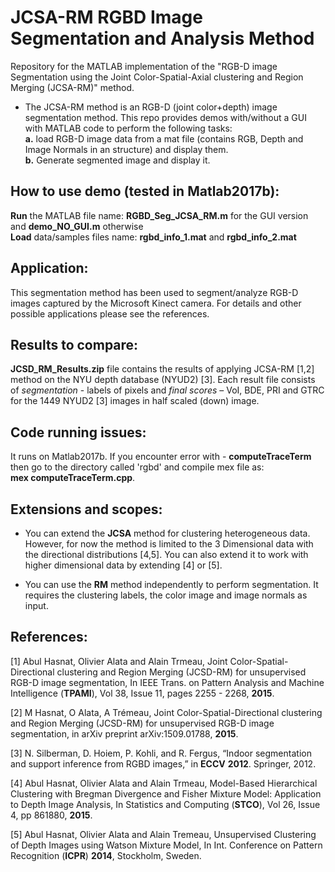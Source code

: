 # JCSA-RM RGBD Image Segmentation and Analysis Method
Repository for the MATLAB implementation of the "RGB-D image Segmentation using the Joint Color-Spatial-Axial clustering and Region Merging (JCSA-RM)" method.

- The JCSA-RM method is an RGB-D (joint color+depth) image segmentation method. This repo provides demos with/without a GUI with MATLAB code to perform the following tasks: <br>
**a.** load RGB-D image data from a mat file (contains RGB, Depth and Image Normals in an structure) and display them. <br>
**b.** Generate segmented image and display it. <br>

## How to use demo (tested in Matlab2017b):
**Run** the MATLAB file name: **RGBD\_Seg\_JCSA\_RM.m** for the GUI version and **demo\_NO\_GUI.m** otherwise<br>
**Load** data/samples files name: **rgbd\_info\_1.mat** and **rgbd\_info\_2.mat** <br>

## Application:
This segmentation method has been used to segment/analyze RGB-D images captured by the Microsoft Kinect camera. For details and other possible applications please see the references.

## Results to compare:
**JCSD\_RM\_Results.zip** file contains the results of applying JCSA-RM [1,2] method on the NYU depth database (NYUD2) [3]. Each result file consists of _segmentation_ - labels of pixels and _final scores_ – VoI, BDE, PRI and GTRC for the 1449 NYUD2 [3] images in half scaled (down) image.

## Code running issues:
It runs on Matlab2017b. If you encounter error with - **computeTraceTerm** then go to the directory called 'rgbd' and compile mex file as: <br>
**mex computeTraceTerm.cpp**.

## Extensions and scopes:
- You can extend the **JCSA** method for clustering heterogeneous data. However, for now the method is limited to the 3 Dimensional data with the directional distributions [4,5]. You can also extend it to work with higher dimensional data by extending [4] or [5].

- You can use the **RM** method independently to perform segmentation. It requires the clustering labels, the color image and image normals as input.

## References:

[1] Abul Hasnat, Olivier Alata and Alain Trmeau, Joint Color-Spatial-Directional clustering and Region Merging (JCSD-RM) for unsupervised RGB-D image segmentation, In IEEE Trans. on Pattern Analysis and Machine Intelligence (**TPAMI**), Vol 38, Issue 11, pages 2255 - 2268, **2015**.

[2] M Hasnat, O Alata, A Trémeau, Joint Color-Spatial-Directional clustering and Region Merging (JCSD-RM) for unsupervised RGB-D image segmentation, in arXiv preprint arXiv:1509.01788, **2015**.

[3] N. Silberman, D. Hoiem, P. Kohli, and R. Fergus, “Indoor segmentation and support inference from RGBD images,” in **ECCV** **2012**. Springer, 2012.

[4] Abul Hasnat, Olivier Alata and Alain Trmeau, Model-Based Hierarchical Clustering with Bregman Divergence and Fisher Mixture Model: Application to Depth Image Analysis, In Statistics and Computing (**STCO**), Vol 26, Issue 4, pp 861880, **2015**.

[5] Abul Hasnat, Olivier Alata and Alain Tremeau, Unsupervised Clustering of Depth Images using Watson Mixture Model, In Int. Conference on Pattern Recognition (**ICPR**) **2014**, Stockholm, Sweden.
